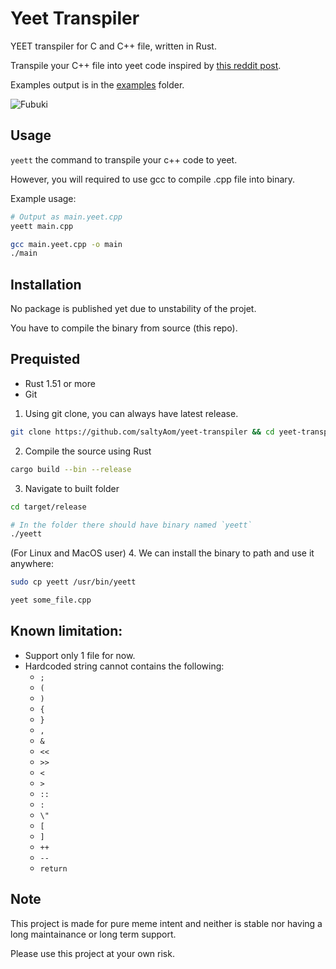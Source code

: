 # Yeet Transpiler
YEET transpiler for C and C++ file, written in Rust.

Transpile your C++ file into yeet code inspired by [this reddit post](https://www.reddit.com/r/ProgrammerHumor/comments/bgdxwn/yeet).

Examples output is in the [examples](https://github.com/SaltyAom/yeet-transpiler/tree/main/examples) folder.

![Fubuki](https://user-images.githubusercontent.com/35027979/119815992-5cad9e80-bf16-11eb-89f2-94d5e879fc9c.png)

## Usage
`yeett` the command to transpile your c++ code to yeet.

However, you will required to use gcc to compile .cpp file into binary.

Example usage:
```bash
# Output as main.yeet.cpp
yeett main.cpp

gcc main.yeet.cpp -o main
./main
```

## Installation
No package is published yet due to unstability of the projet.

You have to compile the binary from source (this repo).

## Prequisted
- Rust 1.51 or more
- Git

1. Using git clone, you can always have latest release.
```bash
git clone https://github.com/saltyAom/yeet-transpiler && cd yeet-transpiler
```

2. Compile the source using Rust
```bash
cargo build --bin --release
```

3. Navigate to built folder
```bash
cd target/release

# In the folder there should have binary named `yeett`
./yeett
```

(For Linux and MacOS user)
4. We can install the binary to path and use it anywhere:
```bash
sudo cp yeett /usr/bin/yeett

yeet some_file.cpp
```

## Known limitation: 
- Support only 1 file for now.
- Hardcoded string cannot contains the following:
    - `;` 
    - `(` 
    - `)` 
    - `{` 
    - `}` 
    - `,` 
    - `&` 
    - `<<`
    - `>>`
    - `<`
    - `>`
    - `::`
    - `:`
    - `\"`
    - `[`
    - `]`
    - `++`
    - `--`
    - `return`

## Note
This project is made for pure meme intent and neither is stable nor having a long maintainance or long term support.

Please use this project at your own risk.
